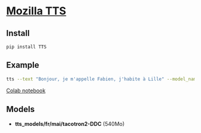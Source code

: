 # [Mozilla TTS](https://github.com/mozilla/TTS)

## Install
```commandline
pip install TTS
```

## Example
```bash
tts --text "Bonjour, je m'appelle Fabien, j'habite à Lille" --model_name  tts_models/fr/mai/tacotron2-DDC
```
[Colab notebook](https://colab.research.google.com/github/tugstugi/dl-colab-notebooks/blob/master/notebooks/Mozilla_TTS_WaveRNN.ipynb#scrollTo=e-Hdw1q_X8JX)

## Models
- **tts_models/fr/mai/tacotron2-DDC** (540Mo)
